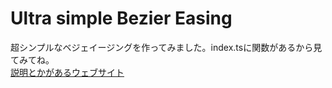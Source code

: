 # Ultra simple Bezier Easing
超シンプルなベジェイージングを作ってみました。index.tsに関数があるから見てみてね。  
[説明とかがあるウェブサイト](https://xxxfreezerxxx.github.io/bezierease/)